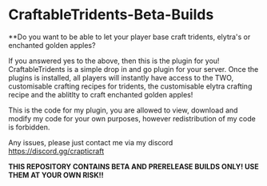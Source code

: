# CraftableTridents-Beta-Builds
**Do you want to be able to let your player base craft tridents, elytra's or enchanted golden apples?

If you answered yes to the above, then this is the plugin for you! CraftableTridents is a simple drop in and go plugin for your server. Once the plugins is installed, all players will instantly have access to the TWO, customisable crafting recipes for tridents, the customisable elytra crafting recipe and the ablitlty to craft enchanted golden apples!

This is the code for my plugin, you are allowed to view, download and modify my code for your own purposes, however redistribution of my code is forbidden.

Any issues, please just contact me via my discord https://discord.gg/crapticraft

**THIS REPOSITORY CONTAINS BETA AND PRERELEASE BUILDS ONLY!  USE THEM AT YOUR OWN RISK!!**
